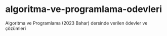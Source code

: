 # algoritma-ve-programlama-odevleri
Algoritma ve Programlama (2023 Bahar) dersinde verilen ödevler ve çözümleri
